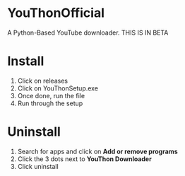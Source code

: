 # YouThonOfficial
A Python-Based YouTube downloader.
THIS IS IN BETA

# Install
1. Click on releases
2. Click on YouThonSetup.exe
3. Once done, run the file
4. Run through the setup

# Uninstall
1. Search for apps and click on **Add or remove programs**
2. Click the 3 dots next to **YouThon Downloader**
3. Click uninstall
